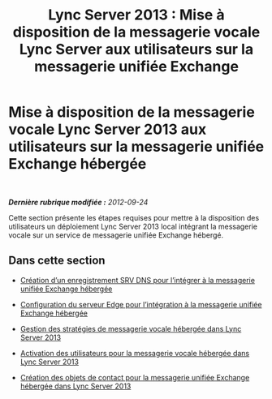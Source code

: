 ﻿---
title: 'Lync Server 2013 : Mise à disposition de la messagerie vocale Lync Server aux utilisateurs sur la messagerie unifiée Exchange'
TOCTitle: Mise à disposition de la messagerie vocale Lync Server 2013 aux utilisateurs sur la messagerie unifiée Exchange hébergée
ms:assetid: 306d3fb5-231b-4f0b-b8d8-0d9083b5ed77
ms:mtpsurl: https://technet.microsoft.com/fr-fr/library/Gg425807(v=OCS.15)
ms:contentKeyID: 49296770
ms.date: 05/20/2016
mtps_version: v=OCS.15
ms.translationtype: HT
---

# Mise à disposition de la messagerie vocale Lync Server 2013 aux utilisateurs sur la messagerie unifiée Exchange hébergée

 

_**Dernière rubrique modifiée :** 2012-09-24_

Cette section présente les étapes requises pour mettre à la disposition des utilisateurs un déploiement Lync Server 2013 local intégrant la messagerie vocale sur un service de messagerie unifiée Exchange hébergé.

## Dans cette section

  - [Création d’un enregistrement SRV DNS pour l’intégrer à la messagerie unifiée Exchange hébergée](lync-server-2013-create-a-dns-srv-record-for-integration-with-hosted-exchange-um.md)

  - [Configuration du serveur Edge pour l’intégration à la messagerie unifiée Exchange hébergée](lync-server-2013-configure-the-edge-server-for-integration-with-hosted-exchange-um.md)

  - [Gestion des stratégies de messagerie vocale hébergée dans Lync Server 2013](lync-server-2013-manage-hosted-voice-mail-policies.md)

  - [Activation des utilisateurs pour la messagerie vocale hébergée dans Lync Server 2013](lync-server-2013-enable-users-for-hosted-voice-mail.md)

  - [Création des objets de contact pour la messagerie unifiée Exchange hébergée dans Lync Server 2013](lync-server-2013-create-contact-objects-for-hosted-exchange-um.md)

